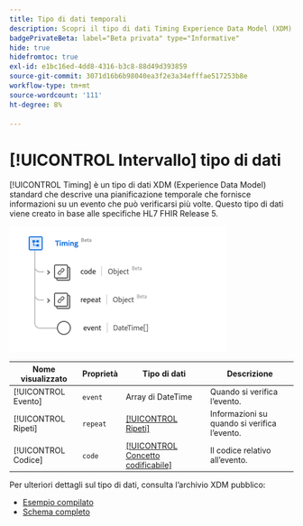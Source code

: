 ```yaml
---
title: Tipo di dati temporali
description: Scopri il tipo di dati Timing Experience Data Model (XDM).
badgePrivateBeta: label="Beta privata" type="Informative"
hide: true
hidefromtoc: true
exl-id: e1bc16ed-4dd8-4316-b3c8-88d49d393859
source-git-commit: 3071d16b6b98040ea3f2e3a34efffae517253b8e
workflow-type: tm+mt
source-wordcount: '111'
ht-degree: 8%

---
```


# [!UICONTROL Intervallo] tipo di dati

[!UICONTROL Timing] è un tipo di dati XDM (Experience Data Model) standard che descrive una pianificazione temporale che fornisce informazioni su un evento che può verificarsi più volte. Questo tipo di dati viene creato in base alle specifiche HL7 FHIR Release 5.

![Timing della struttura del tipo di dati](../../../images/healthcare/data-types/timing.png)

| Nome visualizzato | Proprietà | Tipo di dati | Descrizione |
| --- | --- | --- | --- |
| [!UICONTROL Evento] | `event` | Array di DateTime | Quando si verifica l’evento. |
| [!UICONTROL Ripeti] | `repeat` | [[!UICONTROL Ripeti]](../data-types/repeat.md) | Informazioni su quando si verifica l’evento. |
| [!UICONTROL Codice] | `code` | [[!UICONTROL Concetto codificabile]](../data-types/codeable-concept.md) | Il codice relativo all’evento. |

Per ulteriori dettagli sul tipo di dati, consulta l’archivio XDM pubblico:

* [Esempio compilato](https://github.com/adobe/xdm/blob/master/extensions/industry/healthcare/fhir/datatypes/timing.example.1.json)
* [Schema completo](https://github.com/adobe/xdm/blob/master/extensions/industry/healthcare/fhir/datatypes/timing.schema.json)
